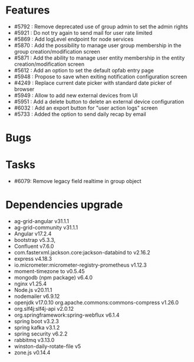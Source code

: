 
# Features

- #5792 : Remove deprecated use of group admin to set the admin rights
- #5921 : Do not try again to send mail for user rate limited
- #5869 : Add logLevel endpoint for node services
- #5870 : Add the possibility to manage user group membership in the group creation/modification screen
- #5871 : Add the ability to manage user entity membership in the entity creation/modification screen
- #5612 : Add an option to set the default opfab entry page
- #5948 : Propose to save when exiting notification configuration screen
- #4249 : Replace current date picker with standard date picker of browser
- #5949 : Allow to add new external devices from UI
- #5951 : Add a delete button to delete an external device configuration
- #6032 : Add an export button for "user action logs" screen
- #5733 : Added the option to send daily recap by email
  
# Bugs


# Tasks
- #6079: Remove legacy field realtime in group object


# Dependencies upgrade

- ag-grid-angular v31.1.1
- ag-grid-community v31.1.1
- Angular v17.2.4
- bootstrap v5.3.3,
- Confluent v7.6.0
- com.fasterxml.jackson.core:jackson-databind to v2.16.2
- express v4.18.3
- io.micrometer:micrometer-registry-prometheus v1.12.3
- moment-timezone to v0.5.45
- mongodb (npm package) v6.4.0
- nginx v1.25.4
- Node.js v20.11.1
- nodemailer v6.9.12
- openjdk v17.0.10
  org.apache.commons:commons-compress v1.26.0
- org.slf4j:slf4j-api v2.0.12
- org.springframework:spring-webflux v6.1.4
- spring boot v3.2.3
- spring kafka v3.1.2
- spring security v6.2.2
- rabbitmq v3.13.0
- winston-daily-rotate-file v5
- zone.js v0.14.4 


